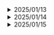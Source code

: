 <details>
<summary>2025/01/13</summary>

# 오늘의 Jira 학습 정리

## 1. Jira란 무엇인가?
Jira는 Atlassian에서 개발한 프로젝트 관리 도구로, 주로 소프트웨어 개발 팀에서 버그 추적, 이슈 관리, 애자일 프로젝트 관리를 위해 사용됩니다. 직관적인 인터페이스와 다양한 커스터마이징 옵션을 통해 팀의 협업과 생산성을 높이는 데 도움을 줍니다.

## 2. Jira의 주요 기능
- **프로젝트 관리**: 여러 프로젝트를 한 곳에서 관리할 수 있으며, 각 프로젝트별로 다양한 설정이 가능합니다.
- **이슈 트래킹**: 버그, 작업, 스토리 등 다양한 유형의 이슈를 생성하고 관리할 수 있습니다.
- **애자일 보드**: 스크럼(Scrum)과 칸반(Kanban) 보드를 통해 작업의 흐름을 시각적으로 관리할 수 있습니다.
- **워크플로우 커스터마이징**: 팀의 작업 프로세스에 맞게 워크플로우를 설계하고 적용할 수 있습니다.
- **보고서 및 대시보드**: 프로젝트의 진행 상황을 한눈에 파악할 수 있는 다양한 보고서와 대시보드를 제공합니다.

## 3. Jira의 핵심 개념
- **프로젝트(Project)**: 작업을 관리하는 기본 단위로, 각 프로젝트는 독립적인 이슈와 설정을 가집니다.
- **이슈(Issue)**: 작업 단위로, 버그, 스토리, 작업(Task) 등 다양한 유형이 있습니다.
- **EPIC**: 큰 작업 단위로, 여러 개의 스토리나 작업을 포함하는 큰 기능이나 목표를 나타냅니다.
- **스토리(Story)**: 사용자 요구사항을 나타내는 이슈로, EPIC의 하위 작업으로 구성됩니다.
- **스프린트(Sprint)**: 일정 기간 동안 완료할 작업을 모아놓은 단위로, 주로 스크럼 방식에서 사용됩니다.
- **보드(Board)**: 작업의 진행 상태를 시각적으로 관리할 수 있는 도구로, 칸반 보드와 스크럼 보드가 있습니다.

## 4. 이번 주 Jira 활용 계획
- **EPIC 생성**: 전체 페이지 목업 설계를 위한 EPIC을 생성하고, 학부모, 자폐아 아동, 상담사 각각의 사용자 그룹에 맞춘 하위 작업(Task)을 정의함.
  - **예시 EPIC 이름**: "전체 페이지 목업 설계"
  - **하위 작업 예시**:
    - 학부모용 페이지 목업 디자인
    - 자폐아 아동용 페이지 인터페이스 설계
    - 상담사용 페이지 기능 구현
- **이슈 작성**: 각 EPIC에 관련된 세부 작업을 이슈로 작성하고, 담당자와 마감일을 지정함.
- **스프린트 계획**: 이번 주에 완료할 작업들을 스프린트에 배정하고, 일일 스탠드업 미팅을 통해 진행 상황을 점검함.
- **워크플로우 설정**: 작업의 진행 단계를 정의하고, 각 단계별로 작업 상태를 업데이트함.
- **대시보드 구성**: 프로젝트의 전반적인 진행 상황을 모니터링할 수 있는 대시보드를 설정하고, 주요 지표를 시각화함.

## 5. 학습한 내용 요약
- Jira의 기본 개념과 주요 기능 이해
- 프로젝트와 이슈 관리 방법 학습
- EPIC, 스토리, 작업 등의 이슈 유형 활용법 습득
- 애자일 보드를 이용한 작업 흐름 관리 실습
- 보고서와 대시보드를 통해 프로젝트 상태 모니터링 방법 익힘
---
</details>

<details>
<summary>2025/01/14</summary>
# 화면 설계서

오늘은 프로젝트의 화면 설계 작업을 진행. 전체 화면 설계는 **아동 페이지**, **학부모 페이지**, **상담사 페이지**로 크게 나뉘며,
**학부모 페이지**를 담당하여 다음과 같은 서브 페이지들을 설계.

## 1. 학부모 페이지 개요

**학부모 페이지**는 자폐아동의 학습 진행 상황을 모니터링하고, 상담을 예약하며, 필요한 정보를 쉽게 접근할 수 있도록 도와주는 중요한 역할을 한다. 학부모가 자녀의 성장과 발전을 효과적으로 지원할 수 있도록 다양한 기능을 포함한다.

### 학부모 페이지 주요 기능

- **데이터 분석 페이지**
- **화상회의 페이지**
- **상담 일정 페이지**
- **질문 게시판 페이지**
- **마이페이지**

## 2. 서브 페이지 상세 설계

### 2.1 데이터 분석 페이지

**목적**: 자폐아동의 학습 진행 상황과 감정 인식 데이터를 시각적으로 분석하여 학부모가 쉽게 이해할 수 있도록 제공합니다.

**주요 기능**:
- **학습 진행 대시보드**: 자녀의 학습 현황, 감정 인식 정확도, 게임 성과 등을 한눈에 확인할 수 있는 대시보드
- **데이터 시각화**: 그래프와 차트를 통해 감정 인식률, 학습 시간, 성과 지표 등을 시각적으로 표현
- **보고서 생성**: 특정 기간 동안의 데이터를 기반으로 보고서를 생성하고 다운로드할 수 있는 기능

---

### 2.2 화상회의 페이지

**목적**: 학부모와 상담사가 실시간으로 소통할 수 있는 화상회의 기능을 제공합니다.

**주요 기능**:
- **실시간 화상 통화**: 안정적인 화상 통화 기능 제공
- **화면 공유**: 학부모가 자녀의 학습 화면을 공유할 수 있는 기능
- **채팅 기능**: 화상회의 중 텍스트 메시지를 주고받을 수 있는 채팅창
- **회의 녹화**: 화상회의 내용을 녹화하여 나중에 다시 볼 수 있는 기능

---

### 2.3 상담 일정 페이지

**목적**: 학부모가 상담 일정을 쉽게 예약하고 관리할 수 있도록 도와줍니다.

**주요 기능**:
- **상담 일정 조회**: 예정된 상담 일정을 달력 형식으로 확인
- **상담 예약**: 새로운 상담 일정을 예약하고, 기존 일정을 수정 또는 취소할 수 있는 기능
- **알림 설정**: 상담 일정이 다가올 때 알림을 받을 수 있는 설정 옵션
- **예약 내역 관리**: 과거 상담 내역을 조회하고 참고할 수 있는 기능

---

### 2.4 질문 게시판 페이지

**목적**: 학부모가 궁금한 점을 질문하고, 다른 학부모나 전문가로부터 답변을 받을 수 있는 커뮤니티 공간을 제공합니다.

**주요 기능**:
- **질문 작성 및 게시**: 새로운 질문을 작성하고 게시할 수 있는 기능
- **답변 기능**: 다른 학부모나 전문가가 질문에 답변을 달 수 있는 기능
- **카테고리 분류**: 질문을 주제별로 분류하여 쉽게 탐색할 수 있도록 함
- **검색 기능**: 기존 질문과 답변을 검색하여 필요한 정보를 빠르게 찾을 수 있는 기능

---

### 2.5 마이페이지

**목적**: 학부모가 개인 정보를 관리하고, 자녀의 학습 데이터를 확인하며, 다양한 설정을 조정할 수 있는 개인화된 공간을 제공합니다.

**주요 기능**:
- **개인 정보 관리**: 학부모의 연락처 정보, 비밀번호 변경 등 개인 정보를 관리
- **자녀 프로필 관리**: 자녀의 기본 정보, 학습 진행 상황 등을 업데이트

---

</details>


<details>
<summary>2025/01/15</summary>
# 화면 설계 변경 사항 및 추가 작업

오늘은 **마이페이지 데이터 구조 변경**, **질문 게시판 분류 추가**, **화상 연결 화면 설계**와 관련된 작업을 진행.

---

## 1. 마이페이지 데이터 구조 변경

### 변경 이유
학부모의 요구사항과 자녀 데이터의 세부적인 관리 필요에 따라 **마이페이지**에 포함되는 데이터를 구체화하고, 추가적인 항목들을 반영.

### 변경 내용
- **학부모 정보 관리**:
  - 학부모의 연락처, 이메일, 비밀번호 변경 기능 유지
  - 회원 정보 수정 시 변경하지 말아야 할 데이터 정의
- **자녀 학습 데이터**:
  - 자녀별 프로필 설정 추가 (프로필 사진, 닉네임 등)
  - 회원 정보 수정 시 변경하지 말아야 할 데이터 정의

---

## 2. 질문 게시판 분류 추가

### 변경 이유
효율적인 정보 탐색과 사용성을 위해 질문 게시판을 세분화하고, 주제별로 접근할 수 있도록 설계했습니다.

### 추가된 분류
1. **공지사항**: 프로젝트 또는 서비스 관련 공지사항을 확인할 수 있는 페이지
2. **FAQ**: 자주 묻는 질문을 확인할 수 있는 페이지
   - 카테고리별 질문 정리
3. **질문/상담**: 학부모가 자유롭게 질문을 올리고, 답변을 받을 수 있는 공간
   - 전문가 답변 기능 유지
   - 질문 주제별 분류 및 검색 기능 포함

---

## 3. 게임 내 화상 연결 화면 설계

### 추가 이유
게임 중에 상담사와의 실시간 소통 필요성이 제기되어 **화상 연결** 기능을 설계하게 되었습니다.

### 추가된 기능
- **화상 연결 페이지**:
  - 게임 화면 공유: 자녀의 게임 진행 상황을 실시간으로 상담사가 확인할 수 있음
  - 실시간 화상 통화: 상담사와 학부모 간 안정적인 화상 연결 제공
  - 채팅 기능: 화상 연결 중에도 텍스트 채팅 가능
- **화상 연결 사용 흐름**:
  1. 학부모가 게임 중 상담 요청 버튼 클릭
  2. 상담사와 자동으로 연결되는 화상 통화 창 오픈
  3. 게임 화면 실시간 공유 및 대화 진행

---

## 4. 회의 내용 정리 및 다음 작업 계획

### 회의 주요 내용
- **화상 연결 페이지**의 기능 범위와 기술적 구현 가능성 검토
- 질문 게시판 분류 설계에 따른 백엔드 데이터베이스 구조 논의

### 다음 작업 계획
- **화상 연결 기능** 개발을 위한 WebRTC 또는 관련 기술 검토
- **마이페이지 데이터 API 설계**와 프론트엔드 구현
- **질문 게시판**의 분류별 화면 디자인 시안 제작

</details>
